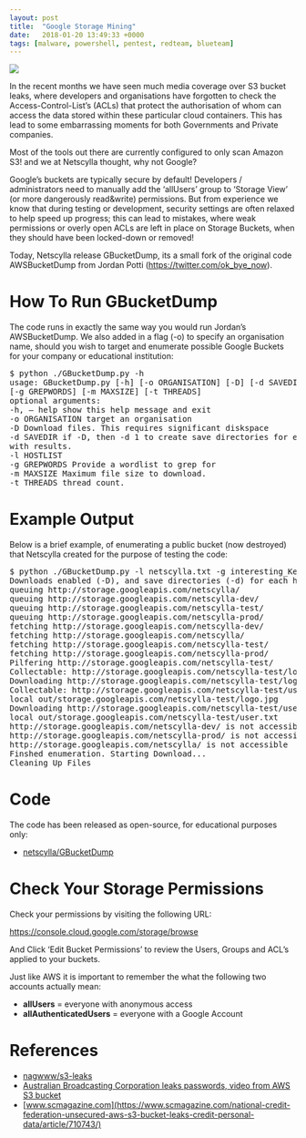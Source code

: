 ```yaml
---
layout: post
title:  "Google Storage Mining"
date:   2018-01-20 13:49:33 +0000
tags: [malware, powershell, pentest, redteam, blueteam]
---
```


![](/blog/assets/google_store.png)

In the recent months we have seen much media coverage over S3 bucket leaks, where developers and organisations have forgotten to check the Access-Control-List’s (ACLs) that protect the authorisation of whom can access the data stored within these particular cloud containers. This has lead to some embarrassing moments for both Governments and Private companies.

Most of the tools out there are currently configured to only scan Amazon S3! and we at Netscylla thought, why not Google?

Google’s buckets are typically secure by default! Developers / administrators need to manually add the ‘allUsers’ group to ‘Storage View’ (or more dangerously read&write) permissions. But from experience we know that during testing or development, security settings are often relaxed to help speed up progress; this can lead to mistakes, where weak permissions or overly open ACLs are left in place on Storage Buckets, when they should have been locked-down or removed!

Today, Netscylla release GBucketDump, its a small fork of the original code AWSBucketDump from Jordan Potti (https://twitter.com/ok_bye_now).

# How To Run GBucketDump
The code runs in exactly the same way you would run Jordan’s AWSBucketDump. We also added in a flag (-o) to specify an organisation name, should you wish to target and enumerate possible Google Buckets for your company or educational institution:
<pre>
$ python ./GBucketDump.py -h
usage: GBucketDump.py [-h] [-o ORGANISATION] [-D] [-d SAVEDIR] -l HOSTLIST
[-g GREPWORDS] [-m MAXSIZE] [-t THREADS]
optional arguments:
-h, — help show this help message and exit
-o ORGANISATION target an organisation
-D Download files. This requires significant diskspace
-d SAVEDIR if -D, then -d 1 to create save directories for each bucket
with results.
-l HOSTLIST
-g GREPWORDS Provide a wordlist to grep for
-m MAXSIZE Maximum file size to download.
-t THREADS thread count.
</pre>
# Example Output

Below is a brief example, of enumerating a public bucket (now destroyed) that Netscylla created for the purpose of testing the code:
<pre>
$ python ./GBucketDump.py -l netscylla.txt -g interesting_Keywords.txt -m 500000 -d out -D -t 5
Downloads enabled (-D), and save directories (-d) for each host will be created/used
queuing http://storage.googleapis.com/netscylla/
queuing http://storage.googleapis.com/netscylla-dev/
queuing http://storage.googleapis.com/netscylla-test/
queuing http://storage.googleapis.com/netscylla-prod/
fetching http://storage.googleapis.com/netscylla-dev/
fetching http://storage.googleapis.com/netscylla/
fetching http://storage.googleapis.com/netscylla-test/
fetching http://storage.googleapis.com/netscylla-prod/
Pilfering http://storage.googleapis.com/netscylla-test/
Collectable: http://storage.googleapis.com/netscylla-test/logo.jpg
Downloading http://storage.googleapis.com/netscylla-test/logo.jpg
Collectable: http://storage.googleapis.com/netscylla-test/user.txt
local out/storage.googleapis.com/netscylla-test/logo.jpg
Downloading http://storage.googleapis.com/netscylla-test/user.txt
local out/storage.googleapis.com/netscylla-test/user.txt
http://storage.googleapis.com/netscylla-dev/ is not accessible
http://storage.googleapis.com/netscylla-prod/ is not accessible
http://storage.googleapis.com/netscylla/ is not accessible
Finshed enumeration. Starting Download...
Cleaning Up Files
</pre>
# Code
The code has been released as open-source, for educational purposes only:

* [netscylla/GBucketDump](https://github.com/netscylla/GBucketDump)

# Check Your Storage Permissions
Check your permissions by visiting the following URL:

https://console.cloud.google.com/storage/browse

And Click ‘Edit Bucket Permissions’ to review the Users, Groups and ACL’s applied to your buckets.

Just like AWS it is important to remember the what the following two accounts actually mean:

* **allUsers** = everyone with anonymous access
* **allAuthenticatedUsers** = everyone with a Google Account

# References
* [nagwww/s3-leaks](https://github.com/nagwww/s3-leaks)
* [Australian Broadcasting Corporation leaks passwords, video from AWS S3 bucket](https://www.theregister.co.uk/2017/11/16/australian_broadcasting_corporation_leaks_data_from_s3_bucket/)
* [www.scmagazine.com](https://www.scmagazine.com/national-credit-federation-unsecured-aws-s3-bucket-leaks-credit-personal-data/article/710743/)
